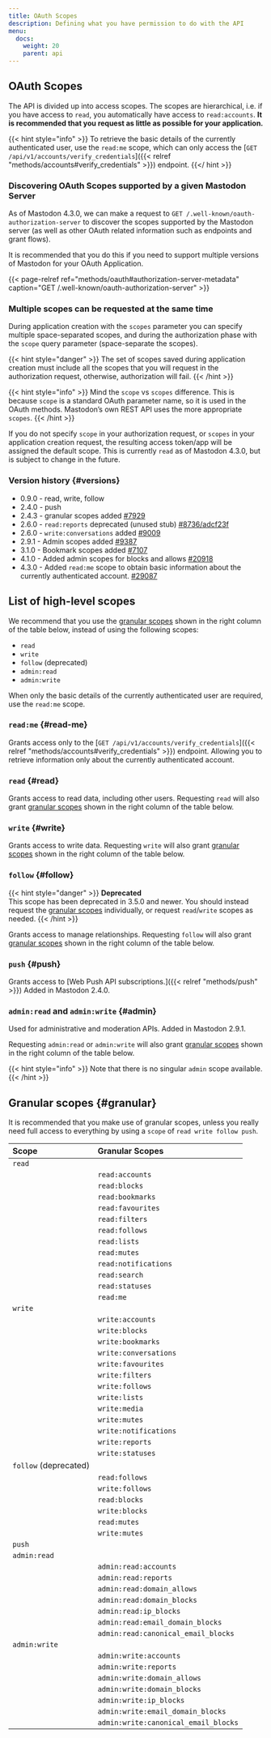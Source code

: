 ```yaml
---
title: OAuth Scopes
description: Defining what you have permission to do with the API
menu:
  docs:
    weight: 20
    parent: api
---
```


## OAuth Scopes

The API is divided up into access scopes. The scopes are hierarchical, i.e. if you have access to `read`, you automatically have access to `read:accounts`. **It is recommended that you request as little as possible for your application.**

{{< hint style="info" >}}
To retrieve the basic details of the currently authenticated user, use the `read:me` scope, which can only access the [`GET /api/v1/accounts/verify_credentials`]({{< relref "methods/accounts#verify_credentials" >}}) endpoint.
{{</ hint >}}

### Discovering OAuth Scopes supported by a given Mastodon Server

As of Mastodon 4.3.0, we can make a request to `GET /.well-known/oauth-authorization-server` to discover the scopes supported by the Mastodon server (as well as other OAuth related information such as endpoints and grant flows).

It is recommended that you do this if you need to support multiple versions of Mastodon for your OAuth Application.

{{< page-relref ref="methods/oauth#authorization-server-metadata" caption="GET /.well-known/oauth-authorization-server" >}}

### Multiple scopes can be requested at the same time

During application creation with the `scopes` parameter you can specify multiple space-separated scopes, and during the authorization phase with the `scope` query parameter (space-separate the scopes).

{{< hint style="danger" >}}
The set of scopes saved during application creation must include all the scopes that you will request in the authorization request, otherwise, authorization will fail.
{{< /hint >}}

{{< hint style="info" >}}
Mind the `scope` vs `scopes` difference. This is because `scope` is a standard OAuth parameter name, so it is used in the OAuth methods. Mastodon’s own REST API uses the more appropriate `scopes`.
{{< /hint >}}

If you do not specify `scope` in your authorization request, or `scopes` in your application creation request, the resulting access token/app will be assigned the default scope. This is currently `read` as of Mastodon 4.3.0, but is subject to change in the future.

### Version history {#versions}

- 0.9.0 - read, write, follow
- 2.4.0 - push
- 2.4.3 - granular scopes added [#7929](https://github.com/mastodon/mastodon/pull/7929)
- 2.6.0 - `read:reports` deprecated (unused stub) [#8736/adcf23f](https://github.com/mastodon/mastodon/pull/8736/commits/adcf23f1d00c8ff6877ca2ee2af258f326ae4e1f)
- 2.6.0 - `write:conversations` added [#9009](https://github.com/mastodon/mastodon/pull/9009)
- 2.9.1 - Admin scopes added [#9387](https://github.com/mastodon/mastodon/pull/9387)
- 3.1.0 - Bookmark scopes added [#7107](https://github.com/mastodon/mastodon/pull/7107)
- 4.1.0 - Added admin scopes for blocks and allows [#20918](https://github.com/mastodon/mastodon/pull/20918)
- 4.3.0 - Added `read:me` scope to obtain basic information about the currently authenticated account. [#29087](https://github.com/mastodon/mastodon/pull/29087)

## List of high-level scopes

We recommend that you use the [granular scopes](#granular) shown in the right column of the table below, instead of using the following scopes:

- `read`
- `write`
- `follow` (deprecated)
- `admin:read`
- `admin:write`

When only the basic details of the currently authenticated user are required, use the `read:me` scope.

### `read:me` {#read-me}

Grants access only to the [`GET /api/v1/accounts/verify_credentials`]({{< relref "methods/accounts#verify_credentials" >}}) endpoint. Allowing you to retrieve information only about the currently authenticated account.

### `read` {#read}

Grants access to read data, including other users. Requesting `read` will also grant [granular scopes](#granular) shown in the right column of the table below.

### `write` {#write}

Grants access to write data. Requesting `write` will also grant [granular scopes](#granular) shown in the right column of the table below.

### `follow` {#follow}

{{< hint style="danger" >}}
**Deprecated**\
This scope has been deprecated in 3.5.0 and newer. You should instead request the [granular scopes](#granular) individually, or request `read`/`write` scopes as needed.
{{< /hint >}}

Grants access to manage relationships. Requesting `follow` will also grant [granular scopes](#granular) shown in the right column of the table below.

### `push` {#push}

Grants access to [Web Push API subscriptions.]({{< relref "methods/push" >}}) Added in Mastodon 2.4.0.

### `admin:read` and `admin:write` {#admin}

Used for administrative and moderation APIs. Added in Mastodon 2.9.1.

Requesting `admin:read` or `admin:write` will also grant [granular scopes](#granular) shown in the right column of the table below.

{{< hint style="info" >}}
Note that there is no singular `admin` scope available.
{{< /hint >}}

## Granular scopes {#granular}

It is recommended that you make use of granular scopes, unless you really need full access to everything by using a `scope` of `read write follow push`.

| Scope                 | Granular Scopes                      |
| :-------------------- | :----------------------------------- |
| `read`                |                                      |
|                       | `read:accounts`                      |
|                       | `read:blocks`                        |
|                       | `read:bookmarks`                     |
|                       | `read:favourites`                    |
|                       | `read:filters`                       |
|                       | `read:follows`                       |
|                       | `read:lists`                         |
|                       | `read:mutes`                         |
|                       | `read:notifications`                 |
|                       | `read:search`                        |
|                       | `read:statuses`                      |
|                       | `read:me`                            |
| `write`               |                                      |
|                       | `write:accounts`                     |
|                       | `write:blocks`                       |
|                       | `write:bookmarks`                    |
|                       | `write:conversations`                |
|                       | `write:favourites`                   |
|                       | `write:filters`                      |
|                       | `write:follows`                      |
|                       | `write:lists`                        |
|                       | `write:media`                        |
|                       | `write:mutes`                        |
|                       | `write:notifications`                |
|                       | `write:reports`                      |
|                       | `write:statuses`                     |
| `follow` (deprecated) |                                      |
|                       | `read:follows`                       |
|                       | `write:follows`                      |
|                       | `read:blocks`                        |
|                       | `write:blocks`                       |
|                       | `read:mutes`                         |
|                       | `write:mutes`                        |
| `push`                |                                      |
| `admin:read`          |                                      |
|                       | `admin:read:accounts`                |
|                       | `admin:read:reports`                 |
|                       | `admin:read:domain_allows`           |
|                       | `admin:read:domain_blocks`           |
|                       | `admin:read:ip_blocks`               |
|                       | `admin:read:email_domain_blocks`     |
|                       | `admin:read:canonical_email_blocks`  |
| `admin:write`         |                                      |
|                       | `admin:write:accounts`               |
|                       | `admin:write:reports`                |
|                       | `admin:write:domain_allows`          |
|                       | `admin:write:domain_blocks`          |
|                       | `admin:write:ip_blocks`              |
|                       | `admin:write:email_domain_blocks`    |
|                       | `admin:write:canonical_email_blocks` |
